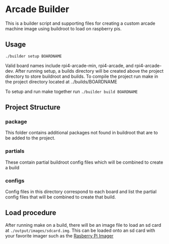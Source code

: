 # Arcade Builder
This is a builder script and supporting files for creating a custom arcade
machine image using buildroot to load on raspberry pis.

## Usage
`./builder setup BOARDNAME`

Valid board names include rpi4-arcade-min, rpi4-arcade, and rpi4-arcade-dev.
After running setup, a builds directory will be created above the project
directory to store buildroot and builds. To compile the project run make in the
project directory located at ../builds/BOARDNAME

To setup and run make together run
`./builder build BOARDNAME`

## Project Structure
### package
This folder contains additional packages not found in buildroot that are to be
added to the project.
### partials
These contain partial buildroot config files which will be combined to create a
build
### configs
Config files in this directory correspond to each board and list the partial
config files that will be combined to create that build.

## Load procedure
After running make on a build, there will be an image file to load an sd card
at `./output/images/sdcard.img`. This can be loaded onto an sd card with your
favorite imager such as the
[Rasberry Pi Imager](https://www.raspberrypi.com/software/)

